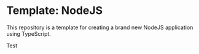 # Template: NodeJS

This repository is a template for creating a brand new NodeJS application using TypeScript.

Test
